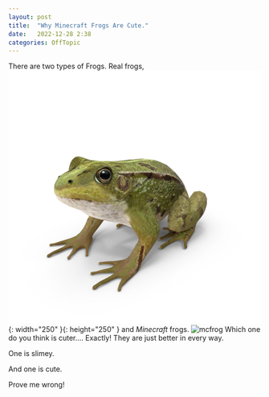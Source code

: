 ```yaml
---
layout: post
title:  "Why Minecraft Frogs Are Cute."
date:   2022-12-28 2:38
categories: OffTopic
---
```


There are two types of Frogs.
Real frogs,
![realfrog](/assets/frog-Va4lJ52-600.jpg){: width="250" }{: height="250" }
and *Minecraft* frogs.
![mcfrog]({{"/assets/Cold_Frog_JE1_BE1.webp"}})
Which one do you think is cuter.... Exactly!
They are just better in every way.

One is slimey.

And one is cute.

Prove me wrong!
